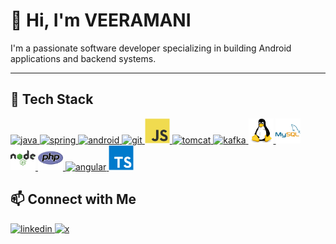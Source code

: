 # 👋 Hi, I'm VEERAMANI

I'm a passionate software developer specializing in building Android applications and backend systems.

---

## 🚀 Tech Stack
<p align="left">
     <!-- java -->
    <a href="https://www.oracle.com/java/technologies/" target="_blank" title="Java" rel="noopener noreferrer"> 
        <img src="https://www.vectorlogo.zone/logos/java/java-icon.svg" alt="java" width="40" height="40"/> 
    </a>
    <!-- spring boot-->
    <a href="https://spring.io/projects/spring-boot" target="_blank" rel="noopener noreferrer" title="Spring Boot"> 
        <img src="https://www.vectorlogo.zone/logos/springio/springio-icon.svg" alt="spring" width="40" height="40"/> 
    </a>
    <!-- Android -->
    <a href="https://developer.android.com/" target="_blank" rel="noopener noreferrer" title="Android"> 
        <img src="https://www.svgrepo.com/show/349588/android.svg" alt="android" width="40" height="40"/> 
    </a>
    <!-- git -->
    <a href="https://git-scm.com/" target="_blank" rel="noreferrer" title="Git"> 
        <img src="https://www.vectorlogo.zone/logos/git-scm/git-scm-icon.svg" alt="git" width="40" height="40"/> 
    </a>
    <!-- java script -->
    <a href="https://developer.mozilla.org/en-US/docs/Web/JavaScript" target="_blank" rel="noreferrer" title="Java Script"> 
        <img src="https://raw.githubusercontent.com/devicons/devicon/master/icons/javascript/javascript-original.svg" alt="javascript" width="40" height="40"/>
    </a>
    <!-- apache tomcat -->
    <a href="https://tomcat.apache.org/" target="_blank" rel="noreferrer" title="Apache Tomcat">
        <img src="https://www.vectorlogo.zone/logos/apache_tomcat/apache_tomcat-icon.svg" alt="tomcat" width="40" height="40"/>
    </a> 
    <!-- apache -->
    <a href="https://kafka.apache.org/" target="_blank" rel="noreferrer" title="Apache">
        <img src="https://www.vectorlogo.zone/logos/apache/apache-icon.svg" alt="kafka" width="40" height="40"/>
    </a>
    <!-- linux -->
    <a href="https://www.linux.org/" target="_blank" rel="noreferrer" title="Linux">
        <img src="https://raw.githubusercontent.com/devicons/devicon/master/icons/linux/linux-original.svg" alt="linux" width="40" height="40"/> 
    </a>
    <!-- mysql -->
    <a href="https://www.mysql.com/" target="_blank" rel="noreferrer" title="MySql">
        <img src="https://raw.githubusercontent.com/devicons/devicon/master/icons/mysql/mysql-original-wordmark.svg" alt="mysql" width="40" height="40"/> </a>
    <!-- node js -->
    <a href="https://nodejs.org" target="_blank" rel="noreferrer" title="Node Js">
        <img src="https://raw.githubusercontent.com/devicons/devicon/master/icons/nodejs/nodejs-original-wordmark.svg" alt="nodejs" width="40" height="40"/>
    </a>
    <!-- php -->
    <a href="https://www.php.net" target="_blank" rel="noreferrer" title="PHP"> 
        <img src="https://raw.githubusercontent.com/devicons/devicon/master/icons/php/php-original.svg" alt="php" width="40" height="40"/>
    </a> 
    <!-- Angular -->
    <a href="https://angular.dev/" target="_blank" rel="noreferrer" title="Angular"> 
        <img src="https://www.vectorlogo.zone/logos/angular/angular-icon.svg" alt="angular" width="40" height="40"/>
    </a>
    <!-- type script -->
    <a href="https://www.typescriptlang.org/" target="_blank" rel="noreferrer" title="Type Script"> 
        <img src="https://raw.githubusercontent.com/devicons/devicon/master/icons/typescript/typescript-original.svg" alt="typescript" width="40" height="40"/>
    </a> 
</p>

## 📫 Connect with Me

<!-- Linked In -->
<a href="https://www.linkedin.com/in/veeramaniamk" target="_blank" rel="noreferrer" title="Linked In"> 
   <img src="https://www.vectorlogo.zone/logos/linkedin/linkedin-tile.svg" alt="linkedin" width="24" height="25"/>
</a> 
<!-- X -->
<a href="https://x.com/veeramaniamk" target="_blank" rel="noreferrer" title="X"> 
   <img src="https://www.vectorlogo.zone/logos/x/x-ar21.svg" alt="x" width="24" height="25"/>
</a> 
<!-- <picture>
  <source media="(prefers-color-scheme: dark)" srcset="https://www.vectorlogo.zone/logos/x/x-ar21~bgwhite.svg" width="24" height="25"/>
  <img src="https://www.vectorlogo.zone/logos/x/x-icon.svg" alt="x" width="24" height="25"/>
</picture> -->

